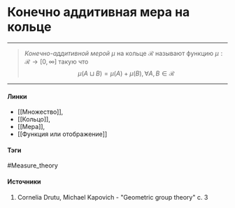 # Конечно аддитивная мера на кольце
***
>*Конечно-аддитивной мерой* $\mu$ на кольце $\mathcal{R}$ называют функцию $\mu:\mathcal{R}\to[0,\infty]$ такую что $$\mu(A\sqcup B)=\mu(A)+\mu(B),\forall A,B\in\mathcal{R}$$
***
#### Линки
- [[Множество]],
- [[Кольцо]],
- [[Мера]],
- [[Функция или отображение]]
#### Тэги
 #Measure_theory 
#### Источники
1. Cornelia Drutu, Michael Kapovich - "Geometric group theory" c. 3